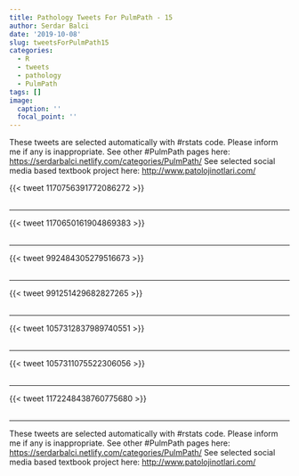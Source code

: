 ```yaml
---
title: Pathology Tweets For PulmPath - 15
author: Serdar Balci
date: '2019-10-08'
slug: tweetsForPulmPath15
categories:
  - R
  - tweets
  - pathology
  - PulmPath
tags: []
image:
  caption: ''
  focal_point: ''
---
```



These tweets are selected automatically with #rstats code. Please inform me if any is inappropriate.
See other #PulmPath pages here: https://serdarbalci.netlify.com/categories/PulmPath/ 
See selected social media based textbook project here: http://www.patolojinotlari.com/

{{< tweet 1170756391772086272 >}}
<br>
<br>
<hr>
{{< tweet 1170650161904869383 >}}
<br>
<br>
<hr>
{{< tweet 992484305279516673 >}}
<br>
<br>
<hr>
{{< tweet 991251429682827265 >}}
<br>
<br>
<hr>
{{< tweet 1057312837989740551 >}}
<br>
<br>
<hr>
{{< tweet 1057311075522306056 >}}
<br>
<br>
<hr>
{{< tweet 1172248438760775680 >}}
<br>
<br>
<hr>


These tweets are selected automatically with #rstats code. Please inform me if any is inappropriate.
See other #PulmPath pages here: https://serdarbalci.netlify.com/categories/PulmPath/ 
See selected social media based textbook project here: http://www.patolojinotlari.com/
